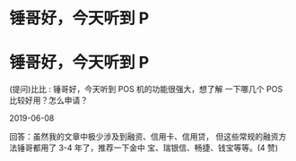 # 锤哥好，今天听到 P

# 锤哥好，今天听到 P

(提问)比比 : 锤哥好，今天听到 POS 机的功能很强大，想了解 一下哪几个 POS 比较好用？怎么申请？

2019-06-08

回答：虽然我的文章中极少涉及到融资、信用卡、信用贷， 但这些常规的融资方法锤哥都用了 3-4 年了，推荐一下金中 宝、瑞银信、畅捷、钱宝等等。(4 赞)